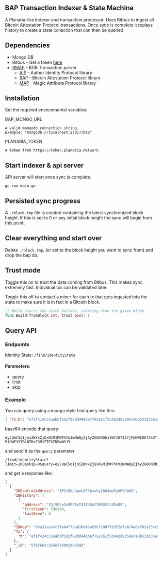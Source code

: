 ## BAP Transaction Indexer & State Machine

A Planaria-like indexer and transaction processor. Uses Bitbus to ingest all Bitcoin Attestation Protocol transactions. Once sync is complete it replays history to create a state collection that can then be queried.

## Dependencies

- Mongo DB
- Bitbus - Get a token [here](https://token.planaria.network/)
- [BMAP](https://github.com/rohenaz/go-bmap) - BOB Transaction parser
  - [AIP](https://github.com/rohenaz/go-aip) - Author Identity Protocol library
  - [BAP](https://github.com/rohenaz/go-bap) - Bitcoin Attestation Protocol library
  - [MAP](https://github.com/rohenaz/go-map) - Magic Attribute Protocol library

## Installation

Set the required environmental variables:

BAP_MONGO_URL

    A valid mongodb connection string.
    Example: "mongodb://localhost:27017/bap"

PLANARIA_TOKEN

    A token from https://token.planaria.network

## Start indexer & api server

API server will start once sync is complete.

```
go run main.go
```

## Persisted sync progress

A `./block.tmp` file is created containing the latest synchronized block height. If this is set to 0 or any initial block height the sync will begin from this point.

## Clear everything and start over

Delete `./block.tmp`, (or set to the block height you want to sync from) and drop the bap db.

## Trust mode

Toggle this on to trust the data coming from Bitbus. This makes sync extremely fast. Individual txs can be validated later.

Toggle this off to contact a miner for each tx that gets ingested into the state to make sure it is in fact in a Bitcoin block.

```go
// Build starts the state builder, starting from the given block
func Build(fromBlock int, trust bool) {
```

## Query API

### Endpoints

Identity State: `/find/identityState`

#### Parameters:

- query
- limit
- skip

### Example

You can query using a mongo style find query like this:

```json
{ "Tx.h": "ef1f414c51aabbf5d2f02dd448baf7926b1f5b492d9359a7a0b533d35e14d0f5" }
```

base64 encode that query:

`eyJUeC5oIjoiZWYxZjQxNGM1MWFhYmJmNWQyZjAyZGQ0NDhiYWY3OTI2YjFmNWI0OTJkOTM1OWE3YTBiNTMzZDM1ZTE0ZDBmNSJ9`

and send it as the `query` parameter

```
/find/identityState?limit=100&skip=0&query=eyJUeC5oIjoiZWYxZjQxNGM1MWFhYmJmNWQyZjAyZGQ0NDhiYWY3OTI2YjFmNWI0OTJkOTM1OWE3YTBiNTMzZDM1ZTE0ZDBmNSJ9
```

and get a response like:

```json
[
  {
    "IDControlAddress": "1PSiEkLGqxL6FFpsohy1BG4mpPyhP9ChK5",
    "IDHistory": [
      {
        "address": "1DjVDse2n9FCFwT4214Qsh7WRSSfLN5eD9",
        "firstSeen": 590194,
        "lastSeen": 0
      }
    ],
    "IDKey": "66a32aaafc3fa84f72a01bb49a93b71087f2d72afe874e6ef81a15cc5fa90517",
    "Tx": {
      "h": "ef1f414c51aabbf5d2f02dd448baf7926b1f5b492d9359a7a0b533d35e14d0f5"
    },
    "_id": "5f6f66dc56de7760019b6342"
  }
]
```
